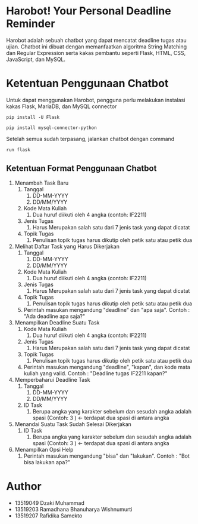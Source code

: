 # Harobot! Your Personal Deadline Reminder
Harobot adalah sebuah chatbot yang dapat mencatat deadline tugas atau ujian. Chatbot ini dibuat dengan memanfaatkan algoritma
String Matching dan Regular Expression serta kakas pembantu seperti Flask, HTML, CSS, JavaScript, dan MySQL. 

# Ketentuan Penggunaan Chatbot
Untuk dapat menggunakan Harobot, pengguna perlu melakukan instalasi kakas Flask, MariaDB, dan MySQL connector
```Shell
pip install -U Flask
```
```Shell
pip install mysql-connector-python
```
Setelah semua sudah terpasang, jalankan chatbot dengan command
```python
run flask
```

## Ketentuan Format Penggunaan Chatbot
1. Menambah Task Baru
   1. Tanggal
      1. DD-MM-YYYY
      2. DD/MM/YYYY
   2. Kode Mata Kuliah
      1. Dua huruf diikuti oleh 4 angka (contoh: IF2211)
   3. Jenis Tugas
      1. Harus Merupakan salah satu dari 7 jenis task yang dapat dicatat
   4. Topik Tugas
      1. Penulisan topik tugas harus dikutip oleh petik satu atau petik dua
2. Melihat Daftar Task yang Harus Dikerjakan
   1. Tanggal
      1. DD-MM-YYYY
      2. DD/MM/YYYY
   2. Kode Mata Kuliah
      1. Dua huruf diikuti oleh 4 angka (contoh: IF2211)
   3. Jenis Tugas
      1. Harus Merupakan salah satu dari 7 jenis task yang dapat dicatat
   4. Topik Tugas
      1. Penulisan topik tugas harus dikutip oleh petik satu atau petik dua
   5. Perintah masukan mengandung "deadline" dan "apa saja". Contoh : "Ada deadline apa saja?"
3. Menampilkan Deadline Suatu Task
   1. Kode Mata Kuliah
      1. Dua huruf diikuti oleh 4 angka (contoh: IF2211)
   2. Jenis Tugas
      1. Harus Merupakan salah satu dari 7 jenis task yang dapat dicatat
   3. Topik Tugas
      1. Penulisan topik tugas harus dikutip oleh petik satu atau petik dua
   4. Perintah masukan mengandung "deadline", "kapan", dan kode mata kuliah yang valid. Contoh : "Deadline tugas IF2211 kapan?"
4. Memperbaharui Deadline Task
   1. Tanggal
      1. DD-MM-YYYY
      2. DD/MM/YYYY
   2. ID Task
      1. Berupa angka yang karakter sebelum dan sesudah angka adalah spasi (Contoh: 3 ) <- terdapat dua spasi di antara angka
5. Menandai Suatu Task Sudah Selesai Dikerjakan
   1. ID Task
      1. Berupa angka yang karakter sebelum dan sesudah angka adalah spasi (Contoh: 3 ) <- terdapat dua spasi di antara angka
6. Menampilkan Opsi Help
   1. Perintah masukan mengandung "bisa" dan "lakukan". Contoh : "Bot bisa lakukan apa?"

# Author
* 13519049 Dzaki Muhammad
* 13519203 Ramadhana Bhanuharya Wishnumurti
* 13519207 Rafidika Samekto